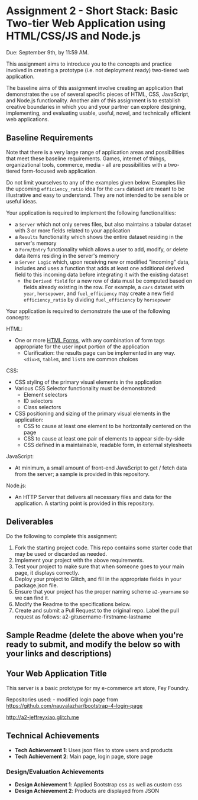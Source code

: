 Assignment 2 - Short Stack: Basic Two-tier Web Application using HTML/CSS/JS and Node.js  
===

Due: September 9th, by 11:59 AM.

This assignment aims to introduce you to the concepts and practice involved in creating a prototype (i.e. not deployment ready) two-tiered web application. 

The baseline aims of this assignment involve creating an application that demonstrates the use of several specific pieces of HTML, CSS, JavaScript, and Node.js functionality.
Another aim of this assignment is to establish creative boundaries in which you and your partner can explore designing, implementing, and evaluating usable, useful, novel, and technically efficient web applications.

Baseline Requirements
---

Note that there is a very large range of application areas and possibilities that meet these baseline requirements.
Games, internet of things, organizational tools, commerce, media - all are possibilities with a two-tiered form-focused web application.

Do not limit yourselves to any of the examples given below. 
Examples like the upcoming `efficiency_ratio` idea for the `cars` dataset are meant to be illustrative and easy to understand.
They are not intended to be sensible or useful ideas.

Your application is required to implement the following functionalities:

- a `Server` which not only serves files, but also maintains a tabular dataset with 3 or more fields related to your application
- a `Results` functionality which shows the entire dataset residing in the server's memory
- a `Form/Entry` functionality which allows a user to add, modify, or delete data items residing in the server's memory
- a `Server Logic` which, upon receiving new or modified "incoming" data, includes and uses a function that adds at least one additional derived field to this incoming data before integrating it with the existing dataset
    - the `Derived field` for a new row of data must be computed based on fields already existing in the row. For example, a `cars` dataset with `year`, `horsepower`, and `fuel_efficiency` may create a new field `efficiency_ratio` by dividing `fuel_efficiency` by `horsepower`

Your application is required to demonstrate the use of the following concepts:

HTML:
- One or more [HTML Forms](https://developer.mozilla.org/en-US/docs/Learn/HTML/Forms), with any combination of form tags appropriate for the user input portion of the application
    - Clarification: the results page can be implemented in any way. `<div>`s, `table`s, and `list`s are common choices

CSS:
- CSS styling of the primary visual elements in the application
- Various CSS Selector functionality must be demonstrated:
    - Element selectors
    - ID selectors
    - Class selectors
- CSS positioning and sizing of the primary visual elements in the application:
    - CSS to cause at least one element to be horizontally centered on the page
    - CSS to cause at least one pair of elements to appear side-by-side
    - CSS defined in a maintainable, readable form, in external stylesheets 

JavaScript:
- At minimum, a small amount of front-end JavaScript to get / fetch data from the server; a sample is provided in this repository.

Node.js:
- An HTTP Server that delivers all necessary files and data for the application. A starting point is provided in this repository.

Deliverables
---

Do the following to complete this assignment:

1. Fork the starting project code. This repo contains some starter code that may be used or discarded as needed.
2. Implement your project with the above requirements.
3. Test your project to make sure that when someone goes to your main page, it displays correctly.
4. Deploy your project to Glitch, and fill in the appropriate fields in your package.json file.
5. Ensure that your project has the proper naming scheme `a2-yourname` so we can find it.
6. Modify the Readme to the specifications below.
7. Create and submit a Pull Request to the original repo. Label the pull request as follows: a2-gitusername-firstname-lastname

Sample Readme (delete the above when you're ready to submit, and modify the below so with your links and descriptions)
---

## Your Web Application Title
This server is a basic prototype for my e-commerce art store, Fey Foundry.

Repositories used:
    - modified login page from https://github.com/nauvalazhar/bootstrap-4-login-page

http://a2-jeffreyxiao.glitch.me

## Technical Achievements
- **Tech Achievement 1**: Uses json files to store users and products
- **Tech Achievement 2**: Main page, login page, store page

### Design/Evaluation Achievements
- **Design Achievement 1**: Applied Bootstrap css as well as custom css
- **Design Achievement 2**: Products are displayed from JSON
